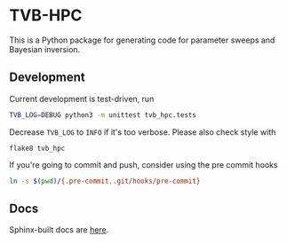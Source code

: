 # TVB-HPC

This is a Python package for generating code for parameter sweeps and Bayesian
inversion.

## Development

Current development is test-driven, run
```bash
TVB_LOG=DEBUG python3 -m unittest tvb_hpc.tests
```
Decrease `TVB_LOG` to `INFO` if it's too verbose. Please also check style with
```
flake8 tvb_hpc
```

If you're going to commit and push, consider using the pre commit hooks
```bash
ln -s $(pwd)/{.pre-commit,.git/hooks/pre-commit}
```

## Docs

Sphinx-built docs are [here](https://the-virtual-brain.github.io/tvb-hpc).

